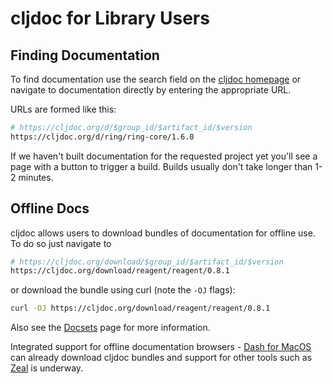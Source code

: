 # cljdoc for Library Users

## Finding Documentation

To find documentation use the search field on the [cljdoc homepage](https://cljdoc.org)
or navigate to documentation directly by entering the appropriate URL.

URLs are formed like this:

```sh
# https://cljdoc.org/d/$group_id/$artifact_id/$version
https://cljdoc.org/d/ring/ring-core/1.6.0
```

If we haven't built documentation for the requested project yet you'll
see a page with a button to trigger a build. Builds usually don't take
longer than 1-2 minutes.

## Offline Docs

cljdoc allows users to download bundles of documentation for offline use. To do so just navigate to

```sh
# https://cljdoc.org/download/$group_id/$artifact_id/$version
https://cljdoc.org/download/reagent/reagent/0.8.1
```

or download the bundle using curl (note the `-OJ` flags):

```sh
curl -OJ https://cljdoc.org/download/reagent/reagent/0.8.1
```

Also see the [Docsets](/doc/docsets.md) page for more information.

Integrated support for offline documentation browsers - [Dash for MacOS](https://kapeli.com/dash) 
can already download cljdoc bundles and
support for other tools such as [Zeal](https://zealdocs.org/) is underway.
